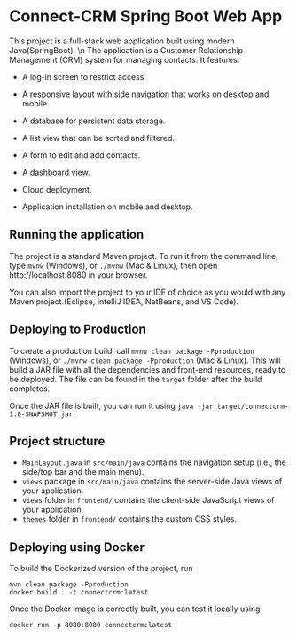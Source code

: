 # Connect-CRM Spring Boot Web App

 This project is a full-stack web application built using modern Java(SpringBoot). \n
 The application is a Customer Relationship Management (CRM) system for managing contacts. It features:

- A log-in screen to restrict access.

- A responsive layout with side navigation that works on desktop and mobile.

- A database for persistent data storage.

- A list view that can be sorted and filtered.

- A form to edit and add contacts.

- A dashboard view.

- Cloud deployment.

- Application installation on mobile and desktop.



## Running the application

The project is a standard Maven project. To run it from the command line,
type `mvnw` (Windows), or `./mvnw` (Mac & Linux), then open
http://localhost:8080 in your browser.

You can also import the project to your IDE of choice as you would with any
Maven project.(Eclipse, IntelliJ IDEA, NetBeans, and VS Code).

## Deploying to Production

To create a production build, call `mvnw clean package -Pproduction` (Windows),
or `./mvnw clean package -Pproduction` (Mac & Linux).
This will build a JAR file with all the dependencies and front-end resources,
ready to be deployed. The file can be found in the `target` folder after the build completes.

Once the JAR file is built, you can run it using
`java -jar target/connectcrm-1.0-SNAPSHOT.jar`

## Project structure

- `MainLayout.java` in `src/main/java` contains the navigation setup (i.e., the
  side/top bar and the main menu). 
- `views` package in `src/main/java` contains the server-side Java views of your application.
- `views` folder in `frontend/` contains the client-side JavaScript views of your application.
- `themes` folder in `frontend/` contains the custom CSS styles.


## Deploying using Docker

To build the Dockerized version of the project, run

```
mvn clean package -Pproduction
docker build . -t connectcrm:latest
```

Once the Docker image is correctly built, you can test it locally using

```
docker run -p 8080:8080 connectcrm:latest
```
